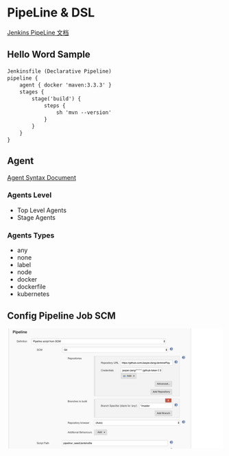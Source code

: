 # PipeLine & DSL

[Jenkins PipeLine 文档](https://jenkins.io/doc/book/pipeline/)

## Hello Word Sample

```text
Jenkinsfile (Declarative Pipeline)
pipeline {
    agent { docker 'maven:3.3.3' }
    stages {
        stage('build') {
            steps {
                sh 'mvn --version'
            }
        }
    }
}
```

## Agent

[Agent Syntax Document](https://jenkins.io/doc/book/pipeline/syntax/#agent)  

### Agents Level

* Top Level Agents
* Stage Agents

### Agents Types

* any
* none
* label
* node
* docker
* dockerfile
* kubernetes

## Config Pipeline Job SCM

![Job Config](imgs/SeedSettings.png)

